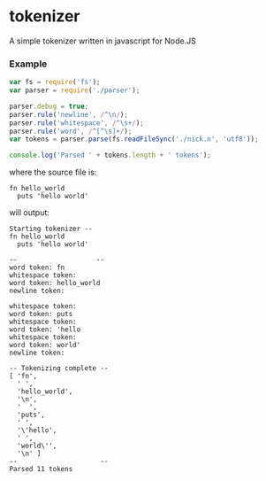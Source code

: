 # tokenizer #
A simple tokenizer written in javascript for Node.JS

### Example ###
```javascript
var fs = require('fs');
var parser = require('./parser');

parser.debug = true;
parser.rule('newline', /^\n/);
parser.rule('whitespace', /^\s+/);
parser.rule('word', /^[^\s]+/);
var tokens = parser.parse(fs.readFileSync('./nick.n', 'utf8'));

console.log('Parsed ' + tokens.length + ' tokens');
```

where the source file is:
```
fn hello_world
  puts 'hello world'
```


will output:

```
Starting tokenizer --
fn hello_world
  puts 'hello world'

--                    --
word token: fn
whitespace token:  
word token: hello_world
newline token: 

whitespace token:   
word token: puts
whitespace token:  
word token: 'hello
whitespace token:  
word token: world'
newline token: 

-- Tokenizing complete --
[ 'fn',
  ' ',
  'hello_world',
  '\n',
  '  ',
  'puts',
  ' ',
  '\'hello',
  ' ',
  'world\'',
  '\n' ]
--                     --
Parsed 11 tokens
